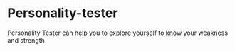 # Personality-tester
Personality Tester can help you to  explore yourself to know your weakness and strength 
